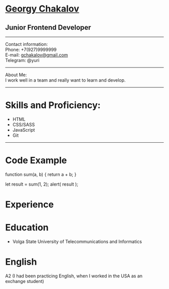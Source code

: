 # [Georgy Chakalov](https://Istful.github.io/rsschool-cv/cv) 

## Junior Frontend Developer
<hr>

Contact information:<br>
Phone: +7(927)9999999<br>
E-mail: gchakalov@gmail.com<br>
Telegram: @yuri<br>

<hr>

About Me:<br>
I work well in a team and really want to learn and develop.

<hr>

# Skills and Proficiency:

* HTML
* CSS/SASS
* JavaScript
* Git

<hr>

# Code Example<br>

function sum(a, b) {
  return a + b;
}

let result = sum(1, 2);
alert( result );

# Experience<br>


# Education<br>

* Volga State University of Telecommunications and Informatics

# English
A2 (I had been practicing English, when I worked in the USA as an exchange student)
